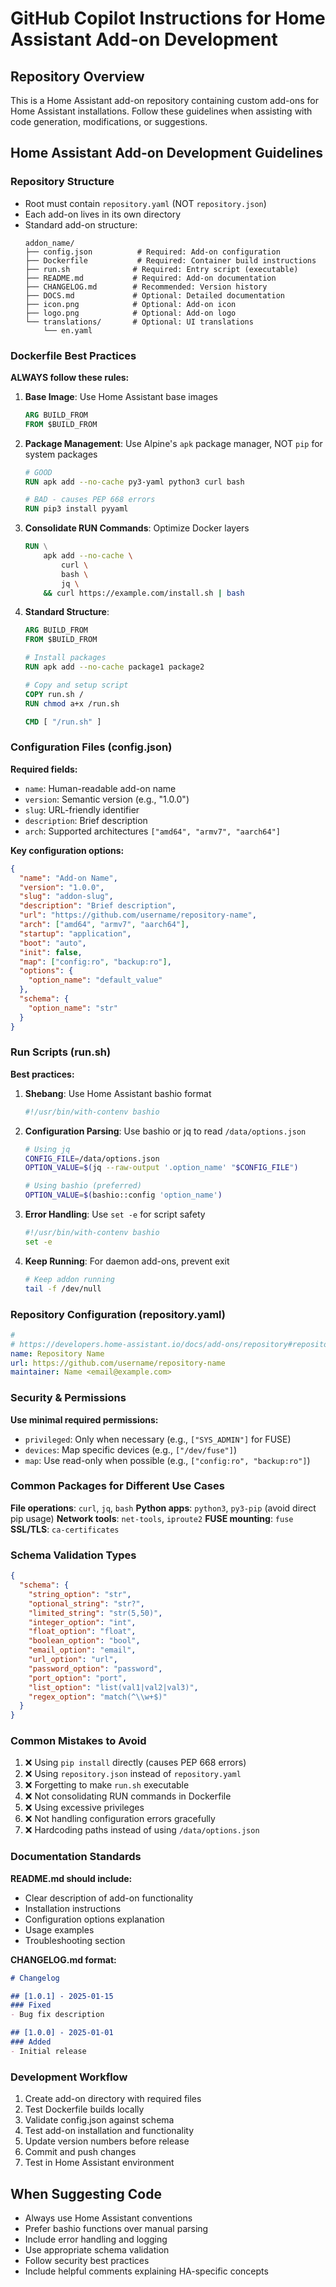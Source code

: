 # GitHub Copilot Instructions for Home Assistant Add-on Development

## Repository Overview
This is a Home Assistant add-on repository containing custom add-ons for Home Assistant installations. Follow these guidelines when assisting with code generation, modifications, or suggestions.

## Home Assistant Add-on Development Guidelines

### Repository Structure
- Root must contain `repository.yaml` (NOT `repository.json`)
- Each add-on lives in its own directory
- Standard add-on structure:
  ```
  addon_name/
  ├── config.json          # Required: Add-on configuration
  ├── Dockerfile           # Required: Container build instructions
  ├── run.sh              # Required: Entry script (executable)
  ├── README.md           # Required: Add-on documentation
  ├── CHANGELOG.md        # Recommended: Version history
  ├── DOCS.md             # Optional: Detailed documentation
  ├── icon.png            # Optional: Add-on icon
  ├── logo.png            # Optional: Add-on logo
  └── translations/       # Optional: UI translations
      └── en.yaml
  ```

### Dockerfile Best Practices
**ALWAYS follow these rules:**

1. **Base Image**: Use Home Assistant base images
   ```dockerfile
   ARG BUILD_FROM
   FROM $BUILD_FROM
   ```

2. **Package Management**: Use Alpine's `apk` package manager, NOT `pip` for system packages
   ```dockerfile
   # GOOD
   RUN apk add --no-cache py3-yaml python3 curl bash
   
   # BAD - causes PEP 668 errors
   RUN pip3 install pyyaml
   ```

3. **Consolidate RUN Commands**: Optimize Docker layers
   ```dockerfile
   RUN \
       apk add --no-cache \
           curl \
           bash \
           jq \
       && curl https://example.com/install.sh | bash
   ```

4. **Standard Structure**:
   ```dockerfile
   ARG BUILD_FROM
   FROM $BUILD_FROM
   
   # Install packages
   RUN apk add --no-cache package1 package2
   
   # Copy and setup script
   COPY run.sh /
   RUN chmod a+x /run.sh
   
   CMD [ "/run.sh" ]
   ```

### Configuration Files (config.json)
**Required fields:**
- `name`: Human-readable add-on name
- `version`: Semantic version (e.g., "1.0.0")
- `slug`: URL-friendly identifier
- `description`: Brief description
- `arch`: Supported architectures `["amd64", "armv7", "aarch64"]`

**Key configuration options:**
```json
{
  "name": "Add-on Name",
  "version": "1.0.0",
  "slug": "addon-slug",
  "description": "Brief description",
  "url": "https://github.com/username/repository-name",
  "arch": ["amd64", "armv7", "aarch64"],
  "startup": "application",
  "boot": "auto",
  "init": false,
  "map": ["config:ro", "backup:ro"],
  "options": {
    "option_name": "default_value"
  },
  "schema": {
    "option_name": "str"
  }
}
```

### Run Scripts (run.sh)
**Best practices:**

1. **Shebang**: Use Home Assistant bashio format
   ```bash
   #!/usr/bin/with-contenv bashio
   ```

2. **Configuration Parsing**: Use bashio or jq to read `/data/options.json`
   ```bash
   # Using jq
   CONFIG_FILE=/data/options.json
   OPTION_VALUE=$(jq --raw-output '.option_name' "$CONFIG_FILE")
   
   # Using bashio (preferred)
   OPTION_VALUE=$(bashio::config 'option_name')
   ```

3. **Error Handling**: Use `set -e` for script safety
   ```bash
   #!/usr/bin/with-contenv bashio
   set -e
   ```

4. **Keep Running**: For daemon add-ons, prevent exit
   ```bash
   # Keep addon running
   tail -f /dev/null
   ```

### Repository Configuration (repository.yaml)
```yaml
#
# https://developers.home-assistant.io/docs/add-ons/repository#repository-configuration
name: Repository Name
url: https://github.com/username/repository-name
maintainer: Name <email@example.com>
```

### Security & Permissions
**Use minimal required permissions:**
- `privileged`: Only when necessary (e.g., `["SYS_ADMIN"]` for FUSE)
- `devices`: Map specific devices (e.g., `["/dev/fuse"]`)
- `map`: Use read-only when possible (e.g., `["config:ro", "backup:ro"]`)

### Common Packages for Different Use Cases
**File operations**: `curl`, `jq`, `bash`
**Python apps**: `python3`, `py3-pip` (avoid direct pip usage)
**Network tools**: `net-tools`, `iproute2`
**FUSE mounting**: `fuse`
**SSL/TLS**: `ca-certificates`

### Schema Validation Types
```json
{
  "schema": {
    "string_option": "str",
    "optional_string": "str?",
    "limited_string": "str(5,50)",
    "integer_option": "int",
    "float_option": "float",
    "boolean_option": "bool",
    "email_option": "email",
    "url_option": "url",
    "password_option": "password",
    "port_option": "port",
    "list_option": "list(val1|val2|val3)",
    "regex_option": "match(^\\w+$)"
  }
}
```

### Common Mistakes to Avoid
1. ❌ Using `pip install` directly (causes PEP 668 errors)
2. ❌ Using `repository.json` instead of `repository.yaml`
3. ❌ Forgetting to make `run.sh` executable
4. ❌ Not consolidating RUN commands in Dockerfile
5. ❌ Using excessive privileges
6. ❌ Not handling configuration errors gracefully
7. ❌ Hardcoding paths instead of using `/data/options.json`

### Documentation Standards
**README.md should include:**
- Clear description of add-on functionality
- Installation instructions
- Configuration options explanation
- Usage examples
- Troubleshooting section

**CHANGELOG.md format:**
```markdown
# Changelog

## [1.0.1] - 2025-01-15
### Fixed
- Bug fix description

## [1.0.0] - 2025-01-01
### Added
- Initial release
```

### Development Workflow
1. Create add-on directory with required files
2. Test Dockerfile builds locally
3. Validate config.json against schema
4. Test add-on installation and functionality
5. Update version numbers before release
6. Commit and push changes
7. Test in Home Assistant environment

## When Suggesting Code
- Always use Home Assistant conventions
- Prefer bashio functions over manual parsing
- Include error handling and logging
- Use appropriate schema validation
- Follow security best practices
- Include helpful comments explaining HA-specific concepts